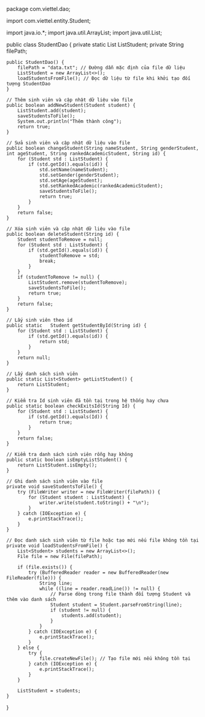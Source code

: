 package com.viettel.dao;

import com.viettel.entity.Student;

import java.io.*;
import java.util.ArrayList;
import java.util.List;

public class StudentDao {
    private static List<Student> ListStudent;
    private String filePath;

    public StudentDao() {
        filePath = "data.txt"; // Đường dẫn mặc định của file dữ liệu
        ListStudent = new ArrayList<>();
        loadStudentsFromFile(); // Đọc dữ liệu từ file khi khởi tạo đối tượng StudentDao
    }

    // Thêm sinh viên và cập nhật dữ liệu vào file
    public boolean addNewStudent(Student student) {
        ListStudent.add(student);
        saveStudentsToFile();
        System.out.println("Thêm thành công");
        return true;
    }

    // Sửa sinh viên và cập nhật dữ liệu vào file
    public boolean changeStudent(String nameStudent, String genderStudent, int ageStudent, String rankedAcademicStudent, String id) {
        for (Student std : ListStudent) {
            if (std.getId().equals(id)) {
                std.setName(nameStudent);
                std.setGender(genderStudent);
                std.setAge(ageStudent);
                std.setRankedAcademic(rankedAcademicStudent);
                saveStudentsToFile();
                return true;
            }
        }
        return false;
    }

    // Xóa sinh viên và cập nhật dữ liệu vào file
    public boolean deleteStudent(String id) {
        Student studentToRemove = null;
        for (Student std : ListStudent) {
            if (std.getId().equals(id)) {
                studentToRemove = std;
                break;
            }
        }
        if (studentToRemove != null) {
            ListStudent.remove(studentToRemove);
            saveStudentsToFile();
            return true;
        }
        return false;
    }

    // Lấy sinh viên theo id
    public static   Student getStudentById(String id) {
        for (Student std : ListStudent) {
            if (std.getId().equals(id)) {
                return std;
            }
        }
        return null;
    }

    // Lấy danh sách sinh viên
    public static List<Student> getListStudent() {
        return ListStudent;
    }

    // Kiểm tra Id sinh viên đã tồn tại trong hệ thống hay chưa
    public static boolean checkExitsId(String Id) {
        for (Student std : ListStudent) {
            if (std.getId().equals(Id)) {
                return true;
            }
        }
        return false;
    }

    // Kiểm tra danh sách sinh viên rỗng hay không
    public static boolean isEmptyListStudent() {
        return ListStudent.isEmpty();
    }

    // Ghi danh sách sinh viên vào file
    private void saveStudentsToFile() {
        try (FileWriter writer = new FileWriter(filePath)) {
            for (Student student : ListStudent) {
                writer.write(student.toString() + "\n");
            }
        } catch (IOException e) {
            e.printStackTrace();
        }
    }

    // Đọc danh sách sinh viên từ file hoặc tạo mới nếu file không tồn tại
    private void loadStudentsFromFile() {
        List<Student> students = new ArrayList<>();
        File file = new File(filePath);

        if (file.exists()) {
            try (BufferedReader reader = new BufferedReader(new FileReader(file))) {
                String line;
                while ((line = reader.readLine()) != null) {
                    // Parse dòng trong file thành đối tượng Student và thêm vào danh sách
                    Student student = Student.parseFromString(line);
                    if (student != null) {
                        students.add(student);
                    }
                }
            } catch (IOException e) {
                e.printStackTrace();
            }
        } else {
            try {
                file.createNewFile(); // Tạo file mới nếu không tồn tại
            } catch (IOException e) {
                e.printStackTrace();
            }
        }

        ListStudent = students;
    }
}
